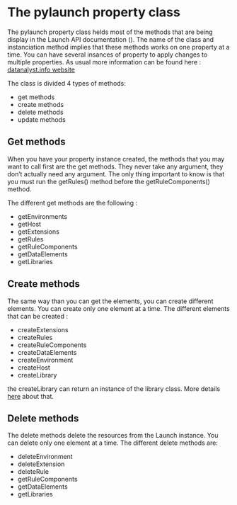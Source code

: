 # The pylaunch property class

The pylaunch property class helds most of the methods that are being display in the Launch API documentation ().
The name of the class and instanciation method implies that these methods works on one property at a time.
You can have several insances of property to apply changes to multiple properties.
As usual more information can be found here : [datanalyst.info website](https://www.datanalyst.info/category/python/launch-api/?camp=referral~github~pylaunch-doc)

The class is divided 4 types of methods:

* get methods
* create methods
* delete methods
* update methods

## Get methods

When you have your property instance created, the methods that you may want to call first are the get methods. They never take any argument, they don’t actually need any argument.
The only thing important to know is that you must run the getRules() method before the getRuleComponents() method.

The different get methods are the following :

* getEnvironments
* getHost
* getExtensions
* getRules
* getRuleComponents
* getDataElements
* getLibraries

## Create methods

The same way than you can get the elements, you can create different elements.
You can create only one element at a time.
The different elements that can be created :

* createExtensions
* createRules
* createRuleComponents
* createDataElements
* createEnvironment
* createHost
* createLibrary

the createLibrary can return an instance of the library class. More details [here](./library.md) about that.

## Delete methods

The delete methods delete the resources from the Launch instance.
You can delete only one element at a time.
The different delete methods are:

* deleteEnvironment
* deleteExtension
* deleteRule
* getRuleComponents
* getDataElements
* getLibraries